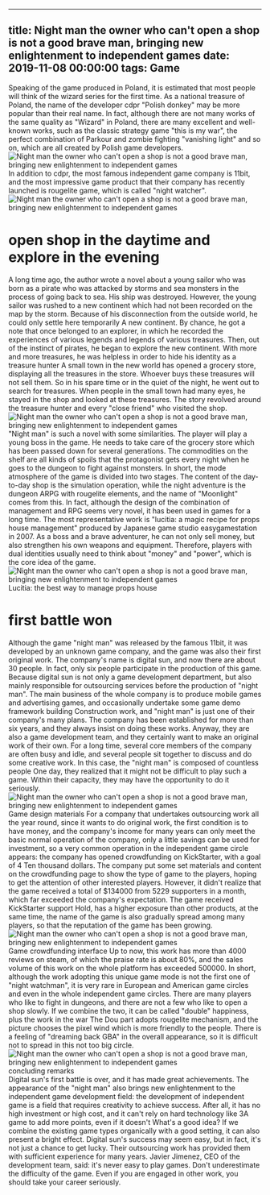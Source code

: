 
---
title: Night man the owner who can't open a shop is not a good brave man, bringing new enlightenment to independent games
date: 2019-11-08 00:00:00
tags:  Game
---
Speaking of the game produced in Poland, it is estimated that most people will think of the wizard series for the first time. As a national treasure of Poland, the name of the developer cdpr "Polish donkey" may be more popular than their real name. In fact, although there are not many works of the same quality as "Wizard" in Poland, there are many excellent and well-known works, such as the classic strategy game "this is my war", the perfect combination of Parkour and zombie fighting "vanishing light" and so on, which are all created by Polish game developers.
![Night man the owner who can't open a shop is not a good brave man, bringing new enlightenment to independent games](a541ea95eb8745ffa4fa5dd7ab222495.jpg)
In addition to cdpr, the most famous independent game company is 11bit, and the most impressive game product that their company has recently launched is rougelite game, which is called "night watcher".
![Night man the owner who can't open a shop is not a good brave man, bringing new enlightenment to independent games](51d735c8fe5f459cb23bc55ea3bb2cd9.jpg)
# open shop in the daytime and explore in the evening
A long time ago, the author wrote a novel about a young sailor who was born as a pirate who was attacked by storms and sea monsters in the process of going back to sea. His ship was destroyed. However, the young sailor was rushed to a new continent which had not been recorded on the map by the storm. Because of his disconnection from the outside world, he could only settle here temporarily A new continent. By chance, he got a note that once belonged to an explorer, in which he recorded the experiences of various legends and legends of various treasures. Then, out of the instinct of pirates, he began to explore the new continent. With more and more treasures, he was helpless in order to hide his identity as a treasure hunter A small town in the new world has opened a grocery store, displaying all the treasures in the store. Whoever buys these treasures will not sell them. So in his spare time or in the quiet of the night, he went out to search for treasures. When people in the small town had many eyes, he stayed in the shop and looked at these treasures. The story revolved around the treasure hunter and every "close friend" who visited the shop.
![Night man the owner who can't open a shop is not a good brave man, bringing new enlightenment to independent games](081824c197404ecdba88aacd994eba31.jpg)
"Night man" is such a novel with some similarities. The player will play a young boss in the game. He needs to take care of the grocery store which has been passed down for several generations. The commodities on the shelf are all kinds of spoils that the protagonist gets every night when he goes to the dungeon to fight against monsters. In short, the mode atmosphere of the game is divided into two stages. The content of the day-to-day shop is the simulation operation, while the night adventure is the dungeon ARPG with rougelite elements, and the name of "Moonlight" comes from this. In fact, although the design of the combination of management and RPG seems very novel, it has been used in games for a long time. The most representative work is "lucitia: a magic recipe for props house management" produced by Japanese game studio easygamestation in 2007. As a boss and a brave adventurer, he can not only sell money, but also strengthen his own weapons and equipment. Therefore, players with dual identities usually need to think about "money" and "power", which is the core idea of the game.
![Night man the owner who can't open a shop is not a good brave man, bringing new enlightenment to independent games](cae702693f034b5a92a7fe0c478394b6.jpg)
Lucitia: the best way to manage props house
# first battle won
Although the game "night man" was released by the famous 11bit, it was developed by an unknown game company, and the game was also their first original work. The company's name is digital sun, and now there are about 30 people. In fact, only six people participate in the production of this game. Because digital sun is not only a game development department, but also mainly responsible for outsourcing services before the production of "night man". The main business of the whole company is to produce mobile games and advertising games, and occasionally undertake some game demo framework building Construction work, and "night man" is just one of their company's many plans.
The company has been established for more than six years, and they always insist on doing these works. Anyway, they are also a game development team, and they certainly want to make an original work of their own. For a long time, several core members of the company are often busy and idle, and several people sit together to discuss and do some creative work. In this case, the "night man" is composed of countless people One day, they realized that it might not be difficult to play such a game. Within their capacity, they may have the opportunity to do it seriously.
![Night man the owner who can't open a shop is not a good brave man, bringing new enlightenment to independent games](f7521c26b74e4308a65f277cbbae892e.jpg)
Game design materials
For a company that undertakes outsourcing work all the year round, since it wants to do original work, the first condition is to have money, and the company's income for many years can only meet the basic normal operation of the company, only a little savings can be used for investment, so a very common operation in the independent game circle appears: the company has opened crowdfunding on KickStarter, with a goal of 4 Ten thousand dollars. The company put some set materials and content on the crowdfunding page to show the type of game to the players, hoping to get the attention of other interested players. However, it didn't realize that the game received a total of $134000 from 5229 supporters in a month, which far exceeded the company's expectation. The game received KickStarter support Hold, has a higher exposure than other products, at the same time, the name of the game is also gradually spread among many players, so that the reputation of the game has been growing.
![Night man the owner who can't open a shop is not a good brave man, bringing new enlightenment to independent games](22d82beef0cc41569e990d5a0daeb787.jpg)
Game crowdfunding interface
Up to now, this work has more than 4000 reviews on steam, of which the praise rate is about 80%, and the sales volume of this work on the whole platform has exceeded 500000. In short, although the work adopting this unique game mode is not the first one of "night watchman", it is very rare in European and American game circles and even in the whole independent game circles. There are many players who like to fight in dungeons, and there are not a few who like to open a shop slowly. If we combine the two, it can be called "double" happiness, plus the work in the war The Dou part adopts rougelite mechanism, and the picture chooses the pixel wind which is more friendly to the people. There is a feeling of "dreaming back GBA" in the overall appearance, so it is difficult not to spread in this not too big circle.
![Night man the owner who can't open a shop is not a good brave man, bringing new enlightenment to independent games](7864f8032975432aadf73482685b654f.jpg)
    concluding remarks  
Digital sun's first battle is over, and it has made great achievements. The appearance of the "night man" also brings new enlightenment to the independent game development field: the development of independent game is a field that requires creativity to achieve success. After all, it has no high investment or high cost, and it can't rely on hard technology like 3A game to add more points, even if it doesn't What's a good idea? If we combine the existing game types organically with a good setting, it can also present a bright effect. Digital sun's success may seem easy, but in fact, it's not just a chance to get lucky. Their outsourcing work has provided them with sufficient experience for many years. Javier Jimenez, CEO of the development team, said: it's never easy to play games. Don't underestimate the difficulty of the game. Even if you are engaged in other work, you should take your career seriously.